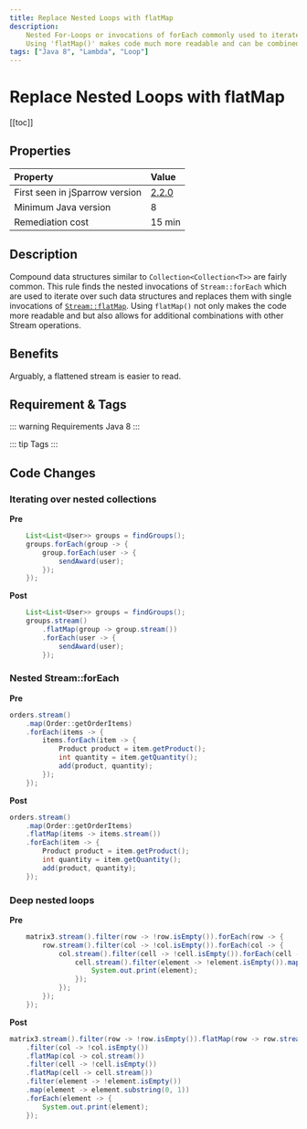 ```yaml
---
title: Replace Nested Loops with flatMap
description:
    Nested For-Loops or invocations of forEach commonly used to iterate over all elements of a collection of collections, can be avoided by using flatMap().
    Using 'flatMap()' makes code much more readable and can be combined with other stream functions.
tags: ["Java 8", "Lambda", "Loop"]
---
```


# Replace Nested Loops with flatMap

[[toc]]

## Properties

| Property                        | Value |
|:------------------------------- |:----- |
| First seen in jSparrow version  | [2.2.0](/eclipse/release-notes.html#_2-2-0) |
| Minimum Java version            | 8     |
| Remediation cost                | 15 min |

## Description

Compound data structures similar to `Collection<Collection<T>>` are fairly common. 
This rule finds the nested invocations of `Stream::forEach` which are used to iterate over such data structures and replaces them with single invocations of  [`Stream::flatMap`](https://docs.oracle.com/javase/8/docs/api/java/util/stream/Stream.html#flatMap-java.util.function.Function-).
Using `flatMap()` not only makes the code more readable and but also allows for additional combinations with other Stream operations.

## Benefits
Arguably, a flattened stream is easier to read.

## Requirement & Tags

::: warning Requirements
Java 8
:::

::: tip Tags
<TagLinks />
:::

## Code Changes

### Iterating over nested collections
__Pre__
```java
    List<List<User>> groups = findGroups();
    groups.forEach(group -> {
        group.forEach(user -> {
            sendAward(user);
        });
    });
```
__Post__
```java
    List<List<User>> groups = findGroups();
    groups.stream()
        .flatMap(group -> group.stream())
        .forEach(user -> {
            sendAward(user);
        });
```

### Nested Stream::forEach
__Pre__
```java
orders.stream()
    .map(Order::getOrderItems)
    .forEach(items -> {
        items.forEach(item -> {
            Product product = item.getProduct();
            int quantity = item.getQuantity();
            add(product, quantity);
        });
    });
```
__Post__
```java
orders.stream()
    .map(Order::getOrderItems)
    .flatMap(items -> items.stream())
    .forEach(item -> {
        Product product = item.getProduct();
        int quantity = item.getQuantity();
        add(product, quantity);
    });
```

### Deep nested loops

__Pre__
```java
    matrix3.stream().filter(row -> !row.isEmpty()).forEach(row -> {
        row.stream().filter(col -> !col.isEmpty()).forEach(col -> {
            col.stream().filter(cell -> !cell.isEmpty()).forEach(cell -> {
                cell.stream().filter(element -> !element.isEmpty()).map(element -> element.substring(0, 1)).forEach(element -> {
                    System.out.print(element);
                });
            });
        });
    });
```

__Post__
```java
matrix3.stream().filter(row -> !row.isEmpty()).flatMap(row -> row.stream())
    .filter(col -> !col.isEmpty())
    .flatMap(col -> col.stream())
    .filter(cell -> !cell.isEmpty())
    .flatMap(cell -> cell.stream())
    .filter(element -> !element.isEmpty())
    .map(element -> element.substring(0, 1))
    .forEach(element -> {
        System.out.print(element);
    });
```

